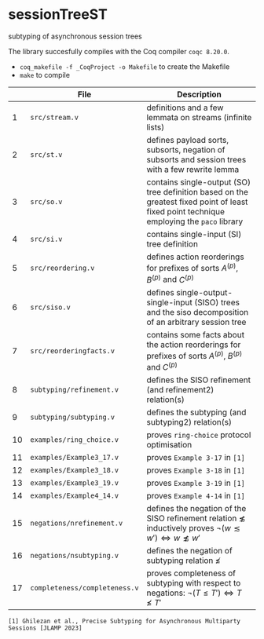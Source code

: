 # sessionTreeST

subtyping of asynchronous session trees

The library succesfully compiles with the Coq compiler `coqc 8.20.0`.
-  `coq_makefile -f _CoqProject -o Makefile` to create the Makefile
-  `make` to compile
 
| |File |Description |
|---------------- |-------------------------------|-----------------------------|
1 | `src/stream.v` | definitions and a few lemmata on streams (infinite lists)
2 | `src/st.v` | defines payload sorts, subsorts, negation of subsorts and session trees with a few rewrite lemma
3 | `src/so.v` | contains single-output (SO) tree definition based on the greatest fixed point of least fixed point technique employing the `paco` library
4 | `src/si.v` | contains single-input (SI) tree definition
5 | `src/reordering.v` | defines action reorderings for prefixes of sorts $A^{(p)}$, $B^{(p)}$ and $C^{(p)}$
6 | `src/siso.v` | defines single-output-single-input (SISO) trees and the siso decomposition of an arbitrary session tree
7 | `src/reorderingfacts.v` | contains some facts about the action reorderings for prefixes of sorts $A^{(p)}$, $B^{(p)}$ and $C^{(p)}$
8 | `subtyping/refinement.v` | defines the SISO refinement (and refinement2) relation(s)
9 | `subtyping/subtyping.v` | defines the subtyping (and subtyping2) relation(s)
10 | `examples/ring_choice.v` | proves `ring-choice` protocol optimisation
11 | `examples/Example3_17.v` | proves `Example 3-17` in `[1]`
12 | `examples/Example3_18.v` | proves `Example 3-18` in `[1]`
13 | `examples/Example3_19.v` | proves `Example 3-19` in `[1]`
14 | `examples/Example4_14.v` | proves `Example 4-14` in `[1]`
15 | `negations/nrefinement.v` | defines the negation of the SISO refinement relation $\not\lesssim$ inductively proves $\neg (w \lesssim w') \iff w \not\lesssim w'$
16 | `negations/nsubtyping.v` | defines the negation of subtyping relation $\not\leqslant$
17 | `completeness/completeness.v` | proves completeness of subtyping with respect to negations: $\neg (T \leqslant T') \iff T \not\leqslant T'$

`[1] Ghilezan et al., Precise Subtyping for Asynchronous Multiparty Sessions [JLAMP 2023]`
